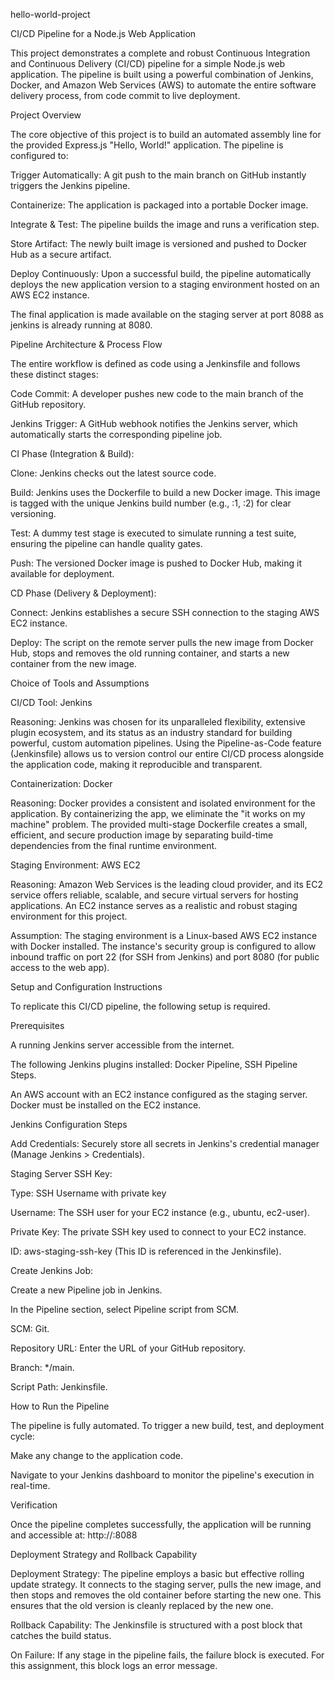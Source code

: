 hello-world-project

CI/CD Pipeline for a Node.js Web Application

This project demonstrates a complete and robust Continuous Integration and Continuous Delivery (CI/CD) pipeline for a simple Node.js web application. The pipeline is built using a powerful combination of Jenkins, Docker, and Amazon Web Services (AWS) to automate the entire software delivery process, from code commit to live deployment.

Project Overview

The core objective of this project is to build an automated assembly line for the provided Express.js "Hello, World!" application. The pipeline is configured to:

Trigger Automatically: A git push to the main branch on GitHub instantly triggers the Jenkins pipeline.

Containerize: The application is packaged into a portable Docker image.

Integrate & Test: The pipeline builds the image and runs a verification step.

Store Artifact: The newly built image is versioned and pushed to Docker Hub as a secure artifact.

Deploy Continuously: Upon a successful build, the pipeline automatically deploys the new application version to a staging environment hosted on an AWS EC2 instance.

The final application is made available on the staging server at port 8088 as jenkins is already running at 8080.

Pipeline Architecture & Process Flow

The entire workflow is defined as code using a Jenkinsfile and follows these distinct stages:

Code Commit: A developer pushes new code to the main branch of the GitHub repository.

Jenkins Trigger: A GitHub webhook notifies the Jenkins server, which automatically starts the corresponding pipeline job.

CI Phase (Integration & Build):

Clone: Jenkins checks out the latest source code.

Build: Jenkins uses the Dockerfile to build a new Docker image. This image is tagged with the unique Jenkins build number (e.g., :1, :2) for clear versioning.

Test: A dummy test stage is executed to simulate running a test suite, ensuring the pipeline can handle quality gates.

Push: The versioned Docker image is pushed to Docker Hub, making it available for deployment.

CD Phase (Delivery & Deployment):

Connect: Jenkins establishes a secure SSH connection to the staging AWS EC2 instance.

Deploy: The script on the remote server pulls the new image from Docker Hub, stops and removes the old running container, and starts a new container from the new image.

Choice of Tools and Assumptions

CI/CD Tool: Jenkins

Reasoning: Jenkins was chosen for its unparalleled flexibility, extensive plugin ecosystem, and its status as an industry standard for building powerful, custom automation pipelines. Using the Pipeline-as-Code feature (Jenkinsfile) allows us to version control our entire CI/CD process alongside the application code, making it reproducible and transparent.

Containerization: Docker

Reasoning: Docker provides a consistent and isolated environment for the application. By containerizing the app, we eliminate the "it works on my machine" problem. The provided multi-stage Dockerfile creates a small, efficient, and secure production image by separating build-time dependencies from the final runtime environment.

Staging Environment: AWS EC2

Reasoning: Amazon Web Services is the leading cloud provider, and its EC2 service offers reliable, scalable, and secure virtual servers for hosting applications. An EC2 instance serves as a realistic and robust staging environment for this project.

Assumption: The staging environment is a Linux-based AWS EC2 instance with Docker installed. The instance's security group is configured to allow inbound traffic on port 22 (for SSH from Jenkins) and port 8080 (for public access to the web app).

Setup and Configuration Instructions

To replicate this CI/CD pipeline, the following setup is required.

Prerequisites

A running Jenkins server accessible from the internet.

The following Jenkins plugins installed: Docker Pipeline, SSH Pipeline Steps.

An AWS account with an EC2 instance configured as the staging server. Docker must be installed on the EC2 instance.

Jenkins Configuration Steps

Add Credentials: Securely store all secrets in Jenkins's credential manager (Manage Jenkins > Credentials).

Staging Server SSH Key:

Type: SSH Username with private key

Username: The SSH user for your EC2 instance (e.g., ubuntu, ec2-user).

Private Key: The private SSH key used to connect to your EC2 instance.

ID: aws-staging-ssh-key (This ID is referenced in the Jenkinsfile).

Create Jenkins Job:

Create a new Pipeline job in Jenkins.

In the Pipeline section, select Pipeline script from SCM.

SCM: Git.

Repository URL: Enter the URL of your GitHub repository.

Branch: */main.

Script Path: Jenkinsfile.

How to Run the Pipeline

The pipeline is fully automated. To trigger a new build, test, and deployment cycle:

Make any change to the application code.

Navigate to your Jenkins dashboard to monitor the pipeline's execution in real-time.

Verification

Once the pipeline completes successfully, the application will be running and accessible at:
http://<your-ec2-instance-public-ip>:8088

Deployment Strategy and Rollback Capability

Deployment Strategy: The pipeline employs a basic but effective rolling update strategy. It connects to the staging server, pulls the new image, and then stops and removes the old container before starting the new one. This ensures that the old version is cleanly replaced by the new one.

Rollback Capability: The Jenkinsfile is structured with a post block that catches the build status.

On Failure: If any stage in the pipeline fails, the failure block is executed. For this assignment, this block logs an error message.
